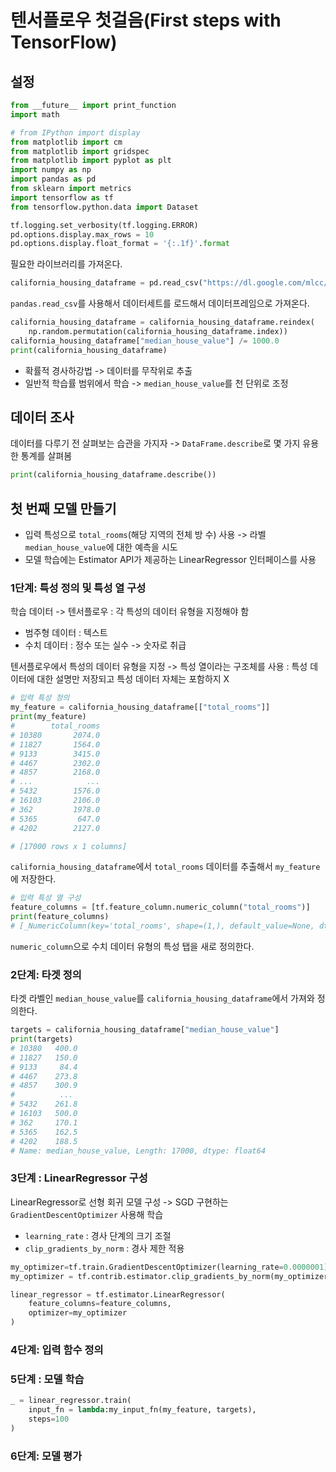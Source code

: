 # 텐서플로우 첫걸음(First steps with TensorFlow)

## 설정
```python
from __future__ import print_function
import math

# from IPython import display
from matplotlib import cm
from matplotlib import gridspec
from matplotlib import pyplot as plt
import numpy as np
import pandas as pd
from sklearn import metrics
import tensorflow as tf
from tensorflow.python.data import Dataset

tf.logging.set_verbosity(tf.logging.ERROR)
pd.options.display.max_rows = 10
pd.options.display.float_format = '{:.1f}'.format
```

필요한 라이브러리를 가져온다.

```python
california_housing_dataframe = pd.read_csv("https://dl.google.com/mlcc/mledu-datasets/california_housing_train.csv", sep=",")
```

`pandas.read_csv`를 사용해서 데이터세트를 로드해서 데이터프레임으로 가져온다.

```python
california_housing_dataframe = california_housing_dataframe.reindex(
    np.random.permutation(california_housing_dataframe.index))
california_housing_dataframe["median_house_value"] /= 1000.0
print(california_housing_dataframe)
```

- 확률적 경사하강법 -> 데이터를 무작위로 추출
- 일반적 학습률 범위에서 학습 -> `median_house_value`를 천 단위로 조정

## 데이터 조사
데이터를 다루기 전 살펴보는 습관을 가지자 -> `DataFrame.describe`로 몇 가지 유용한 통계를 살펴봄

```python
print(california_housing_dataframe.describe())
```

## 첫 번째 모델 만들기

- 입력 특성으로 `total_rooms`(해당 지역의 전체 방 수) 사용 -> 라벨 `median_house_value`에 대한 예측을 시도
- 모델 학습에는 Estimator API가 제공하는 LinearRegressor 인터페이스를 사용

### 1단계: 특성 정의 및 특성 열 구성
학습 데이터 -> 텐서플로우 : 각 특성의 데이터 유형을 지정해야 함

- 범주형 데이터 : 텍스트
- 수치 데이터 : 정수 또는 실수 -> 숫자로 취급

텐서플로우에서 특성의 데이터 유형을 지정 -> 특성 열이라는 구조체를 사용 : 특성 데이터에 대한 설명만 저장되고 특성 데이터 자체는 포함하지 X

```python
# 입력 특성 정의
my_feature = california_housing_dataframe[["total_rooms"]]
print(my_feature)
#        total_rooms
# 10380       2074.0
# 11827       1564.0
# 9133        3415.0
# 4467        2302.0
# 4857        2168.0
# ...            ...
# 5432        1576.0
# 16103       2106.0
# 362         1978.0
# 5365         647.0
# 4202        2127.0

# [17000 rows x 1 columns]
```

`california_housing_dataframe`에서 `total_rooms` 데이터를 추출해서 `my_feature`에 저장한다.

```python
# 입력 특성 열 구성
feature_columns = [tf.feature_column.numeric_column("total_rooms")]
print(feature_columns)
# [_NumericColumn(key='total_rooms', shape=(1,), default_value=None, dtype=tf.float32, normalizer_fn=None)]
```

`numeric_column`으로 수치 데이터 유형의 특성 탭을 새로 정의한다.

### 2단계: 타겟 정의

타겟 라벨인 `median_house_value`를 `california_housing_dataframe`에서 가져와 정의한다.

```python
targets = california_housing_dataframe["median_house_value"]
print(targets)
# 10380   400.0
# 11827   150.0
# 9133     84.4
# 4467    273.8
# 4857    300.9
#          ... 
# 5432    261.8
# 16103   500.0
# 362     170.1
# 5365    162.5
# 4202    188.5
# Name: median_house_value, Length: 17000, dtype: float64
```

### 3단계 : LinearRegressor 구성

LinearRegressor로 선형 회귀 모델 구성 -> SGD 구현하는 `GradientDescentOptimizer` 사용해 학습

- `learning_rate` : 경사 단계의 크기 조절
- `clip_gradients_by_norm` : 경사 제한 적용

```python
my_optimizer=tf.train.GradientDescentOptimizer(learning_rate=0.0000001)
my_optimizer = tf.contrib.estimator.clip_gradients_by_norm(my_optimizer, 5.0)

linear_regressor = tf.estimator.LinearRegressor(
    feature_columns=feature_columns,
    optimizer=my_optimizer
)
```

### 4단계: 입력 함수 정의

### 5단계 : 모델 학습
```python
_ = linear_regressor.train(
    input_fn = lambda:my_input_fn(my_feature, targets),
    steps=100
)
```

### 6단계: 모델 평가
